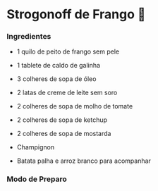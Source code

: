 # Strogonoff de Frango :chicken:
###  Ingredientes

- 1 quilo de peito de frango sem pele

- 1 tablete de caldo de galinha

- 3 colheres de sopa de óleo

- 2 latas de creme de leite sem soro

-  2 colheres de sopa de molho de tomate

-  2 colheres de sopa de ketchup

-  2 colheres de sopa de mostarda

- Champignon

- Batata palha e arroz branco para acompanhar

### Modo de Preparo





